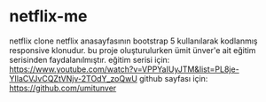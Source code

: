 # netflix-me
netflix clone 
netflix anasayfasının bootstrap 5 kullanılarak kodlanmış responsive klonudur.
bu proje oluşturulurken ümit ünver'e ait eğitim serisinden faydalanılmıştır.
eğitim serisi için: https://www.youtube.com/watch?v=VPPYaIUyJTM&list=PL8je-YIlaCVJvCQZtVNjv-2TOdY_zoQwU
github sayfası için: https://github.com/umitunver
